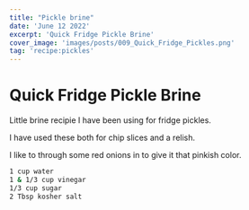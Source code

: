```yaml
---
title: "Pickle brine"
date: 'June 12 2022'
excerpt: 'Quick Fridge Pickle Brine'
cover_image: 'images/posts/009_Quick_Fridge_Pickles.png'
tag: 'recipe:pickles'
---
```


# Quick Fridge Pickle Brine

Little brine recipie I have been using for fridge pickles.

I have used these both for chip slices and a relish. 

I like to through some red onions in to give it that pinkish color. 

```bash
1 cup water
1 & 1/3 cup vinegar
1/3 cup sugar
2 Tbsp kosher salt
```
